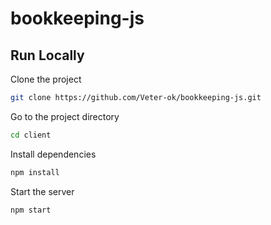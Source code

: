 # bookkeeping-js

 ## Run Locally  
Clone the project  

~~~bash  
git clone https://github.com/Veter-ok/bookkeeping-js.git
~~~

Go to the project directory  

~~~bash  
cd client
~~~

Install dependencies  

~~~bash  
npm install
~~~

Start the server  

~~~bash  
npm start
~~~  
